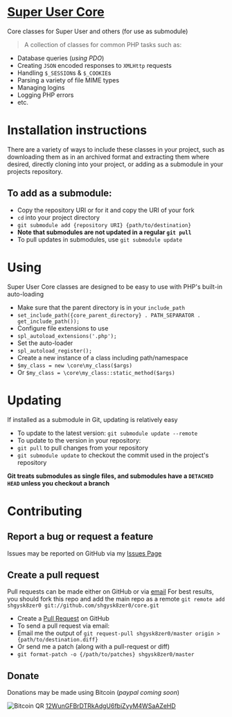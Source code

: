 [Super User Core](<https://github.com/shgysk8zer0/core>)
====

Core classes for Super User and others (for use as submodule)
> A collection of classes for common PHP tasks such as:
* Database queries (*using PDO*)
* Creating `JSON` encoded responses to `XMLHttp` requests
* Handling `$_SESSION`s & `$_COOKIE`s
* Parsing a variety of file MIME types
* Managing logins
* Logging PHP errors
* etc.

# Installation instructions
There are a variety of ways to include these classes in your project, such as
downloading them as in an archived format and extracting them where desired,
directly cloning into your project, or adding as a submodule in your projects
repository.

## To add as a submodule:
* Copy the repository URI or for it and copy the URI of your fork
* `cd` into your project directory
* `git submodule add {repository URI} {path/to/destination}`
* **Note that submodules are not updated in a regular `git pull`**
 * To pull updates in submodules, use `git submodule update`

# Using
Super User Core classes are designed to be easy to use with PHP's built-in auto-loading
* Make sure that the parent directory is in your `include_path`
 * `set_include_path({core_parent_directory} . PATH_SEPARATOR . get_include_path());`
* Configure file extensions to use
 * `spl_autoload_extensions('.php');`
* Set the auto-loader
 * `spl_autoload_register();`
* Create a new instance of a class including path/namespace
 * `$my_class = new \core\my_class($args)`
 * Or `$my_class = \core\my_class::static_method($args)`

# Updating
If installed as a submodule in Git, updating is relatively easy
* To update to the latest version: `git submodule update --remote`
* To update to the version in your repository:
 * `git pull` to pull changes from your repository
 * `git submodule update` to checkout the commit used in the project's repository

**Git treats submodules as single files, and submodules have a `DETACHED HEAD` unless you checkout a branch**

# Contributing
## Report a bug or request a feature
Issues may be reported on GitHub via my [Issues Page](<https://github.com/shgysk8zer0/core/issues/new>)
## Create a pull request
Pull requests can be made either on GitHub or via [email](<mailto:shgysk8zer0@gmail.com>)
For best results, you should fork this repo and add the main repo as a remote
`git remote add shgysk8zer0 git://github.com/shgysk8zer0/core.git`
* Create a [Pull Request](<https://github.com/shgysk8zer0/core/compare>) on GitHub
* To send a pull request via email:
 * Email me the output of `git request-pull shgysk8zer0/master origin > {path/to/destination.diff}`
* Or send me a patch (along with a pull-request or diff)
 * `git format-patch -o {/path/to/patches} shgysk8zer0/master`

## Donate
Donations may be made using Bitcoin (*paypal coming soon*)

![Bitcoin QR](<http://chriszuber.com/images/coinbase_qr.png>)
[12WunGFBrDTRkAdgU6fbiZyyM4WSaAZeHD](<bitcoin:12WunGFBrDTRkAdgU6fbiZyyM4WSaAZeHD>)
